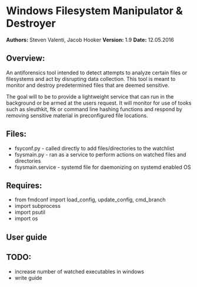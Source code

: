 Windows Filesystem Manipulator & Destroyer
==========================================


**Authors:** Steven Valenti, Jacob Hooker
**Version:** 1.9
**Date:**    12.05.2016


## Overview:

An antiforensics tool intended to detect attempts to analyze certain files or filesystems
and act by disrupting data collection. This tool is meant to monitor and destroy predetermined
files that are deemed sensitive.

The goal will to be to provide a lightweight service that can run in the background or be armed
at the users request. It will monitor for use of tooks such as sleuthkit, ftk or command line
hashing functions and respond by removing sensitive material in preconfigured file locations.

## Files:

- fsyconf.py - called directly to add files/directories to the watchlist
- fsysmain.py - ran as a service to perform actions on watched files and directories
- fsysmain.service - systemd file for daemonizing on systemd enabled OS

## Requires:

- from fmdconf import load_config, update_config, cmd_branch
- import subprocess
- import psutil
- import os

## User guide


## TODO:

- increase number of watched executables in windows
- write guide
